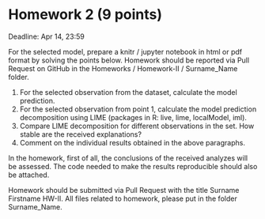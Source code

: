 # Homework 2 (9 points)
Deadline: Apr 14, 23:59

For the selected model, prepare a knitr / jupyter notebook in html or pdf format by solving the points below. Homework should be reported via Pull Request on GitHub in the Homeworks / Homework-II / Surname_Name folder.

1. For the selected observation from the dataset, calculate the model prediction.
2. For the selected observation from point 1, calculate the model prediction decomposition using LIME (packages in R: live, lime, localModel, iml).
3. Compare LIME decomposition for different observations in the set. How stable are the received explanations?
4. Comment on the individual results obtained in the above paragraphs.

In the homework, first of all, the conclusions of the received analyzes will be assessed. The code needed to make the results reproducible should also be attached.

Homework should be submitted via Pull Request with the title Surname Firstname HW-II. All files related to homework, please put in the folder Surname_Name.
